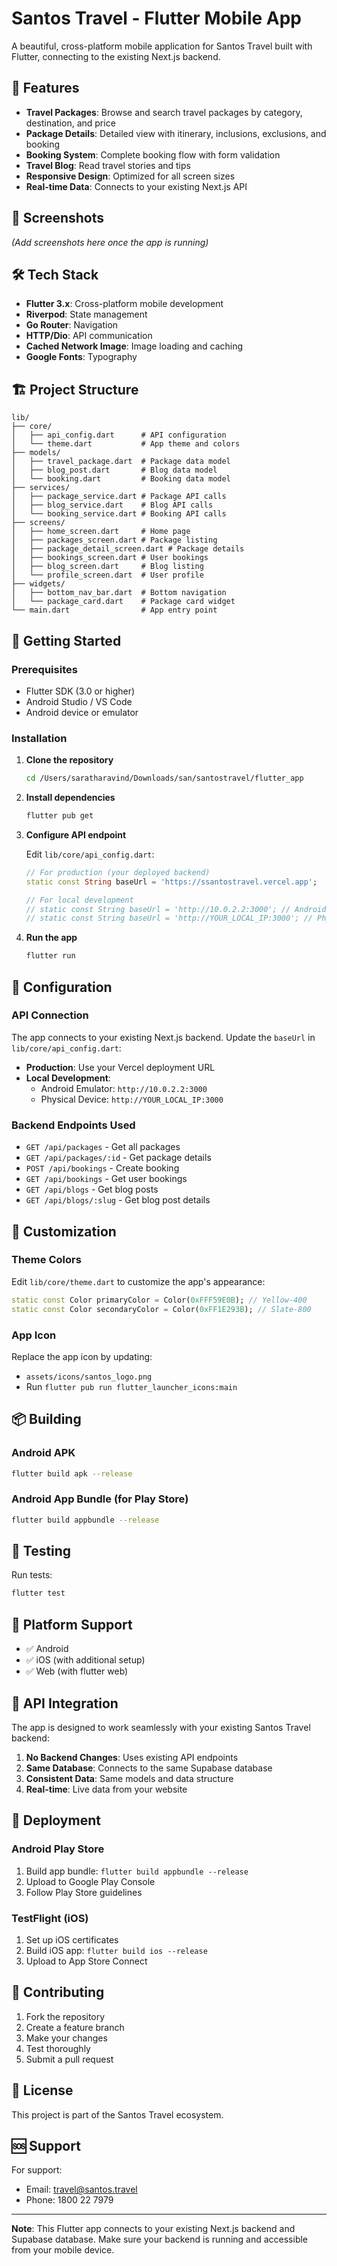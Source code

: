 # Santos Travel - Flutter Mobile App

A beautiful, cross-platform mobile application for Santos Travel built with Flutter, connecting to the existing Next.js backend.

## 🚀 Features

- **Travel Packages**: Browse and search travel packages by category, destination, and price
- **Package Details**: Detailed view with itinerary, inclusions, exclusions, and booking
- **Booking System**: Complete booking flow with form validation
- **Travel Blog**: Read travel stories and tips
- **Responsive Design**: Optimized for all screen sizes
- **Real-time Data**: Connects to your existing Next.js API

## 📱 Screenshots

*(Add screenshots here once the app is running)*

## 🛠 Tech Stack

- **Flutter 3.x**: Cross-platform mobile development
- **Riverpod**: State management
- **Go Router**: Navigation
- **HTTP/Dio**: API communication
- **Cached Network Image**: Image loading and caching
- **Google Fonts**: Typography

## 🏗 Project Structure

```
lib/
├── core/
│   ├── api_config.dart      # API configuration
│   └── theme.dart           # App theme and colors
├── models/
│   ├── travel_package.dart  # Package data model
│   ├── blog_post.dart       # Blog data model
│   └── booking.dart         # Booking data model
├── services/
│   ├── package_service.dart # Package API calls
│   ├── blog_service.dart    # Blog API calls
│   └── booking_service.dart # Booking API calls
├── screens/
│   ├── home_screen.dart     # Home page
│   ├── packages_screen.dart # Package listing
│   ├── package_detail_screen.dart # Package details
│   ├── bookings_screen.dart # User bookings
│   ├── blog_screen.dart     # Blog listing
│   └── profile_screen.dart  # User profile
├── widgets/
│   ├── bottom_nav_bar.dart  # Bottom navigation
│   └── package_card.dart    # Package card widget
└── main.dart                # App entry point
```

## 🚀 Getting Started

### Prerequisites

- Flutter SDK (3.0 or higher)
- Android Studio / VS Code
- Android device or emulator

### Installation

1. **Clone the repository**
   ```bash
   cd /Users/saratharavind/Downloads/san/santostravel/flutter_app
   ```

2. **Install dependencies**
   ```bash
   flutter pub get
   ```

3. **Configure API endpoint**
   
   Edit `lib/core/api_config.dart`:
   
   ```dart
   // For production (your deployed backend)
   static const String baseUrl = 'https://ssantostravel.vercel.app';
   
   // For local development
   // static const String baseUrl = 'http://10.0.2.2:3000'; // Android emulator
   // static const String baseUrl = 'http://YOUR_LOCAL_IP:3000'; // Physical device
   ```

4. **Run the app**
   ```bash
   flutter run
   ```

## 🔧 Configuration

### API Connection

The app connects to your existing Next.js backend. Update the `baseUrl` in `lib/core/api_config.dart`:

- **Production**: Use your Vercel deployment URL
- **Local Development**: 
  - Android Emulator: `http://10.0.2.2:3000`
  - Physical Device: `http://YOUR_LOCAL_IP:3000`

### Backend Endpoints Used

- `GET /api/packages` - Get all packages
- `GET /api/packages/:id` - Get package details
- `POST /api/bookings` - Create booking
- `GET /api/bookings` - Get user bookings
- `GET /api/blogs` - Get blog posts
- `GET /api/blogs/:slug` - Get blog post details

## 🎨 Customization

### Theme Colors

Edit `lib/core/theme.dart` to customize the app's appearance:

```dart
static const Color primaryColor = Color(0xFFF59E0B); // Yellow-400
static const Color secondaryColor = Color(0xFF1E293B); // Slate-800
```

### App Icon

Replace the app icon by updating:
- `assets/icons/santos_logo.png`
- Run `flutter pub run flutter_launcher_icons:main`

## 📦 Building

### Android APK

```bash
flutter build apk --release
```

### Android App Bundle (for Play Store)

```bash
flutter build appbundle --release
```

## 🧪 Testing

Run tests:
```bash
flutter test
```

## 📱 Platform Support

- ✅ Android
- ✅ iOS (with additional setup)
- ✅ Web (with flutter web)

## 🔄 API Integration

The app is designed to work seamlessly with your existing Santos Travel backend:

1. **No Backend Changes**: Uses existing API endpoints
2. **Same Database**: Connects to the same Supabase database
3. **Consistent Data**: Same models and data structure
4. **Real-time**: Live data from your website

## 🚀 Deployment

### Android Play Store

1. Build app bundle: `flutter build appbundle --release`
2. Upload to Google Play Console
3. Follow Play Store guidelines

### TestFlight (iOS)

1. Set up iOS certificates
2. Build iOS app: `flutter build ios --release`
3. Upload to App Store Connect

## 🤝 Contributing

1. Fork the repository
2. Create a feature branch
3. Make your changes
4. Test thoroughly
5. Submit a pull request

## 📄 License

This project is part of the Santos Travel ecosystem.

## 🆘 Support

For support:
- Email: travel@santos.travel
- Phone: 1800 22 7979

---

**Note**: This Flutter app connects to your existing Next.js backend and Supabase database. Make sure your backend is running and accessible from your mobile device.
